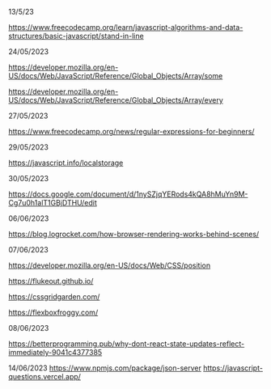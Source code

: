 13/5/23

https://www.freecodecamp.org/learn/javascript-algorithms-and-data-structures/basic-javascript/stand-in-line

24/05/2023

https://developer.mozilla.org/en-US/docs/Web/JavaScript/Reference/Global_Objects/Array/some

https://developer.mozilla.org/en-US/docs/Web/JavaScript/Reference/Global_Objects/Array/every

27/05/2023

https://www.freecodecamp.org/news/regular-expressions-for-beginners/

29/05/2023

https://javascript.info/localstorage

30/05/2023

https://docs.google.com/document/d/1nySZjqYERods4kQA8hMuYn9M-Cg7u0h1alT1GBjDTHU/edit

06/06/2023

https://blog.logrocket.com/how-browser-rendering-works-behind-scenes/

07/06/2023

https://developer.mozilla.org/en-US/docs/Web/CSS/position

https://flukeout.github.io/

https://cssgridgarden.com/

https://flexboxfroggy.com/

08/06/2023

https://betterprogramming.pub/why-dont-react-state-updates-reflect-immediately-9041c4377385

14/06/2023
https://www.npmjs.com/package/json-server
https://javascript-questions.vercel.app/